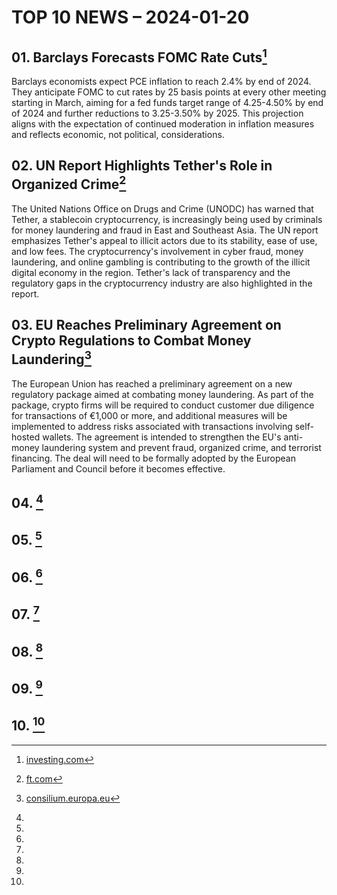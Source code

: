 # TOP 10 NEWS – 2024-01-20

## 01. Barclays Forecasts FOMC Rate Cuts[^1]

Barclays economists expect PCE inflation to reach 2.4% by end of 2024. They anticipate FOMC to cut rates by 25 basis points at every other meeting starting in March, aiming for a fed funds target range of 4.25-4.50% by end of 2024 and further reductions to 3.25-3.50% by 2025. This projection aligns with the expectation of continued moderation in inflation measures and reflects economic, not political, considerations.

## 02. UN Report Highlights Tether's Role in Organized Crime[^2]

The United Nations Office on Drugs and Crime (UNODC) has warned that Tether, a stablecoin cryptocurrency, is increasingly being used by criminals for money laundering and fraud in East and Southeast Asia. The UN report emphasizes Tether's appeal to illicit actors due to its stability, ease of use, and low fees. The cryptocurrency's involvement in cyber fraud, money laundering, and online gambling is contributing to the growth of the illicit digital economy in the region. Tether's lack of transparency and the regulatory gaps in the cryptocurrency industry are also highlighted in the report.  

## 03. EU Reaches Preliminary Agreement on Crypto Regulations to Combat Money Laundering[^3]

The European Union has reached a preliminary agreement on a new regulatory package aimed at combating money laundering. As part of the package, crypto firms will be required to conduct customer due diligence for transactions of €1,000 or more, and additional measures will be implemented to address risks associated with transactions involving self-hosted wallets. The agreement is intended to strengthen the EU's anti-money laundering system and prevent fraud, organized crime, and terrorist financing. The deal will need to be formally adopted by the European Parliament and Council before it becomes effective.  

## 04.  [^4]

## 05.  [^5]

## 06.  [^6]

## 07.  [^7]

## 08.  [^8] 

## 09.  [^9]

## 10.  [^10]


[^1]: [investing.com](https://www.investing.com/news/stock-market-news/barclays-makes-a-change-in-its-fed-call-now-sees-cuts-starting-in-march-3273792)

[^2]: [ft.com](https://www.ft.com/content/78c6ea20-5e9d-40ba-867f-1e0431ebb710)

[^3]: [consilium.europa.eu](https://www.consilium.europa.eu/en/press/press-releases/2024/01/18/anti-money-laundering-council-and-parliament-strike-deal-on-stricter-rules/)

[^4]:

[^5]:

[^6]:

[^7]:

[^8]:

[^9]:

[^10]:

